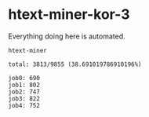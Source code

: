 # htext-miner-kor-3

Everything doing here is automated.

```
htext-miner

total: 3813/9855 (38.691019786910196%)

job0: 690
job1: 802
job2: 747
job3: 822
job4: 752
```